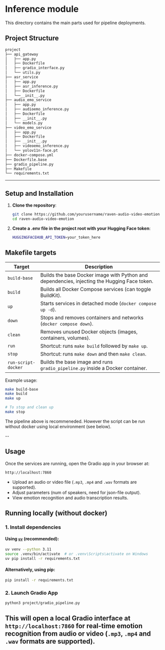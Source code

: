 
# Inference module

This directory contains the main parts used for pipeline deployments.

## Project Structure

```bash
project
├── api_gateway
│   ├── app.py
│   ├── Dockerfile
│   ├── gradio_interface.py
│   └── utils.py
├── asr_service
│   ├── app.py
│   ├── asr_inference.py
│   ├── Dockerfile
│   └──__init__.py
├── audio_emo_service
│   ├── app.py
│   ├── audioemo_inference.py
│   ├── Dockerfile
│   ├── __init__.py
│   └── models.py
├── video_emo_service
│   ├── app.py
│   ├── Dockerfile
│   ├── __init__.py
│   ├── videoemo_inference.py
│   └── yolov11n-face.pt
├── docker-compose.yml
├── Dockerfile.base
├── gradio_pipeline.py
├── Makefile
└── requirements.txt
```

---

## Setup and Installation

1. **Clone the repository**:
   ```bash
   git clone https://github.com/yourusername/raven-audio-video-emotion.git
   cd raven-audio-video-emotion
   ```
2. **Create a .env file in the project root with your Hugging Face token**:
    ```bash
    HUGGINGFACEHUB_API_TOKEN=your_token_here
    ```
## Makefile targets

| Target              | Description                                                                                  |
| ------------------- | -------------------------------------------------------------------------------------------- |
| `build-base`        | Builds the base Docker image with Python and dependencies, injecting the Hugging Face token. |
| `build`             | Builds all Docker Compose services (can toggle BuildKit).                                    |
| `up`                | Starts services in detached mode (`docker compose up -d`).                                   |
| `down`              | Stops and removes containers and networks (`docker compose down`).                           |
| `clean`             | Removes unused Docker objects (images, containers, volumes).                                 |
| `run`               | Shortcut: runs `make build` followed by `make up`.                                           |
| `stop`              | Shortcut: runs `make down` and then `make clean`.                                            |
| `run-script-docker` | Builds the base image and runs `gradio_pipeline.py` inside a Docker container.               |

Example usage:

```bash
make build-base
make build
make up

# To stop and clean up
make stop
```

The pipeline above is recommeneded. However the script can be run without docker using local environment (see below).

--

## Usage

Once the services are running, open the Gradio app in your browser at:
``` bash
http://localhost:7860
```
- Upload an audio or video file (`.mp3`, `.mp4` and `.wav` formats are supported).
- Adjust parameters (num of speakers, need for json-file output).
- View emotion recognition and audio transcription results.

## Running locally (without docker)

### 1. Install dependencies

#### Using [`uv`](https://github.com/astral-sh/uv) (recommended):

```bash
uv venv --python 3.11
source .venv/bin/activate  # or .venv\Scripts\activate on Windows
uv pip install -r requirements.txt
```

#### Alternatively, using pip:

```bash
pip install -r requirements.txt
```

### 2. Launch Gradio App

```bash
python3 project/gradio_pipeline.py
```

This will open a local Gradio interface at `http://localhost:7860` for real-time emotion recognition from audio or video (`.mp3`, `.mp4` and `.wav` formats are supported).
--
